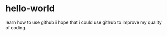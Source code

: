 # hello-world
learn how to use github
i hope that i could use github to improve my quality of coding. 
